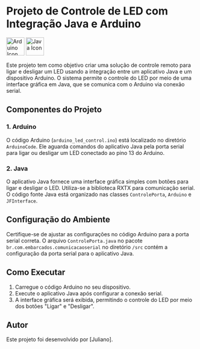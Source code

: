# Projeto de Controle de LED com Integração Java e Arduino

[<img height="48px" width="48px" alt="Arduino Icon" src="https://skillicons.dev/icons?i=arduino"/>](https://arduino.com)
[<img height="48px" width="48px" alt="Java Icon" src="https://skillicons.dev/icons?i=java"/>](https://apache.com)

Este projeto tem como objetivo criar uma solução de controle remoto para ligar e desligar um LED usando a integração entre um aplicativo Java e um dispositivo Arduino. O sistema permite o controle do LED por meio de uma interface gráfica em Java, que se comunica com o Arduino via conexão serial.

## Componentes do Projeto

### 1. Arduino
O código Arduino (`arduino_led_control.ino`) está localizado no diretório `ArduinoCode`. Ele aguarda comandos do aplicativo Java pela porta serial para ligar ou desligar um LED conectado ao pino 13 do Arduino.

### 2. Java
O aplicativo Java fornece uma interface gráfica simples com botões para ligar e desligar o LED. Utiliza-se a biblioteca RXTX para comunicação serial. O código fonte Java está organizado nas classes `ControlePorta`, `Arduino` e `JFInterface`.

## Configuração do Ambiente

Certifique-se de ajustar as configurações no código Arduino para a porta serial correta. O arquivo `ControlePorta.java` no pacote `br.com.embarcados.comunicacaoserial` no diretório `/src` contém a configuração da porta serial para o aplicativo Java.

## Como Executar

1. Carregue o código Arduino no seu dispositivo.
2. Execute o aplicativo Java após configurar a conexão serial.
3. A interface gráfica será exibida, permitindo o controle do LED por meio dos botões "Ligar" e "Desligar".

## Autor

Este projeto foi desenvolvido por [Juliano].


